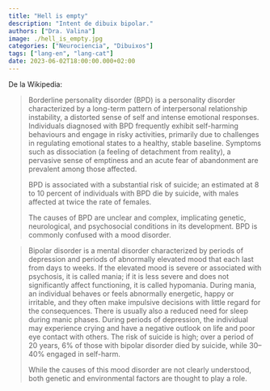 ```yaml
---
title: "Hell is empty"
description: "Intent de dibuix bipolar."
authors: ["Dra. Valina"]
image: ./hell_is_empty.jpg
categories: ["Neurociencia", "Dibuixos"]
tags: ["lang-en", "lang-cat"]
date: 2023-06-02T18:00:00.000+02:00
---
```


De la Wikipedia:

> Borderline personality disorder (BPD) is a personality disorder characterized by a long-term pattern of interpersonal relationship instability, a distorted sense of self and intense emotional responses. Individuals diagnosed with BPD frequently exhibit self-harming behaviours and engage in risky activities, primarily due to challenges in regulating emotional states to a healthy, stable baseline. Symptoms such as dissociation (a feeling of detachment from reality), a pervasive sense of emptiness and an acute fear of abandonment are prevalent among those affected.<p>
BPD is associated with a substantial risk of suicide; an estimated at 8 to 10 percent of individuals with BPD die by suicide, with males affected at twice the rate of females.<p>
The causes of BPD are unclear and complex, implicating genetic, neurological, and psychosocial conditions in its development. BPD is commonly confused with a mood disorder.

> Bipolar disorder is a mental disorder characterized by periods of depression and periods of abnormally elevated mood that each last from days to weeks. If the elevated mood is severe or associated with psychosis, it is called mania; if it is less severe and does not significantly affect functioning, it is called hypomania. During mania, an individual behaves or feels abnormally energetic, happy or irritable, and they often make impulsive decisions with little regard for the consequences. There is usually also a reduced need for sleep during manic phases. During periods of depression, the individual may experience crying and have a negative outlook on life and poor eye contact with others. The risk of suicide is high; over a period of 20 years, 6% of those with bipolar disorder died by suicide, while 30–40% engaged in self-harm.<p>
While the causes of this mood disorder are not clearly understood, both genetic and environmental factors are thought to play a role.
